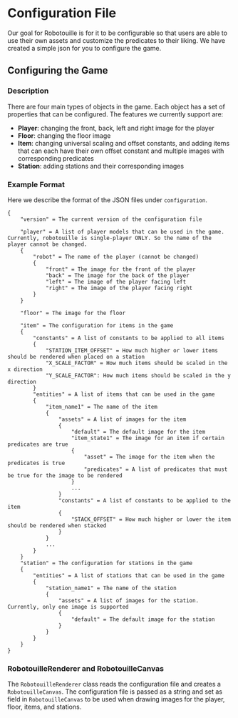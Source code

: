 # Configuration File

Our goal for Robotouille is for it to be configurable so that users are able to use their own assets and customize the predicates to their liking. We have created a simple json for you to configure the game.

## Configuring the Game

### Description

There are four main types of objects in the game. Each object has a set of properties that can be configured. The features we currently support are:

- **Player**: changing the front, back, left and right image for the player
- **Floor**: changing the floor image
- **Item**: changing universal scaling and offset constants, and adding items that can each have their own offset constant and multiple images with corresponding predicates
- **Station**: adding stations and their corresponding images

### Example Format

Here we describe the format of the JSON files under ```configuration```.

```
{
    "version" = The current version of the configuration file

    "player" = A list of player models that can be used in the game. Currently, robotouille is single-player ONLY. So the name of the player cannot be changed. 
    {
        "robot" = The name of the player (cannot be changed)
        {
            "front" = The image for the front of the player
            "back" = The image for the back of the player
            "left" = The image of the player facing left
            "right" = The image of the player facing right
        }
    }

    "floor" = The image for the floor

    "item" = The configuration for items in the game
    {
        "constants" = A list of constants to be applied to all items
        {
            "STATION_ITEM_OFFSET" = How much higher or lower items should be rendered when placed on a station
            "X_SCALE_FACTOR" = How much items should be scaled in the x direction
            "Y_SCALE_FACTOR": How much items should be scaled in the y direction
        }
        "entities" = A list of items that can be used in the game
        {
            "item_name1" = The name of the item
            {
                "assets" = A list of images for the item
                {
                    "default" = The default image for the item
                    "item_state1" = The image for an item if certain predicates are true
                    {
                        "asset" = The image for the item when the predicates is true
                        "predicates" = A list of predicates that must be true for the image to be rendered
                    }
                    ...
                }
                "constants" = A list of constants to be applied to the item
                {
                    "STACK_OFFSET" = How much higher or lower the item should be rendered when stacked
                }
            }
            ...
        }
    }
    "station" = The configuration for stations in the game
    {
        "entities" = A list of stations that can be used in the game
        {
            "station_name1" = The name of the station
            {
                "assets" = A list of images for the station. Currently, only one image is supported
                {
                    "default" = The default image for the station
                }
            }
        }
    }
}
```

### RobotouilleRenderer and RobotouilleCanvas

The ```RobotouilleRenderer``` class reads the configuration file and creates a ```RobotouilleCanvas```. The configuration file is passed as a string and set as field in ```RobotouilleCanvas``` to be used when drawing images for the player, floor, items, and stations. 